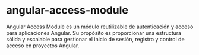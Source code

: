 # angular-access-module
Angular Access Module es un módulo reutilizable de autenticación y acceso para aplicaciones Angular. Su propósito es proporcionar una estructura sólida y escalable para gestionar el inicio de sesión, registro y control de acceso en proyectos Angular.
